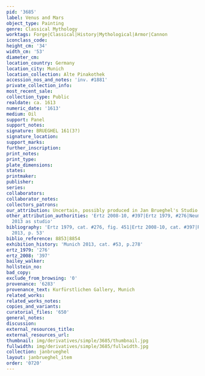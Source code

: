 ```yaml
---
pid: '3685'
label: Venus and Mars
object_type: Painting
genre: Classical Mythology
worktags: Forge|Classical|History|Mythological|Armor|Cannon
iconclass_code:
height_cm: '34'
width_cm: '53'
diameter_cm:
location_country: Germany
location_city: Munich
location_collection: Alte Pinakothek
accession_nos_and_notes: 'inv. #1881'
private_collection_info:
most_recent_sale:
collection_type: Public
realdate: ca. 1613
numeric_date: '1613'
medium: Oil
support: Panel
support_notes:
signature: BRUEGHEL 161(3?)
signature_location:
support_marks:
further_inscription:
print_notes:
print_type:
plate_dimensions:
states:
printmaker:
publisher:
series:
collaborators:
collaborator_notes:
collectors_patrons:
our_attribution: Uncertain, possibly produced in Jan Brueghel's Studio
other_attribution_authorities: 'Ertz 2008-10, #397|Ertz 1979, #276|Neumeister in Munich
  2013 as studio'
bibliography: 'Ertz 1979, cat. #276, fig. 451|Ertz 2008-10, cat. #397|Ruby in Munich
  2013, p. 53'
biblio_reference: 8853|8854
exhibition_history: 'Munich 2013, cat. #53, p.278'
ertz_1979: '276'
ertz_2008: '397'
bailey_walker:
hollstein_no:
bad_copy:
exclude_from_browsing: '0'
provenance: '6283'
provenance_text: Kurfürstlichen Gallery, Munich
related_works:
related_works_notes:
copies_and_variants:
curatorial_files: '650'
general_notes:
discussion:
external_resources_title:
external_resources_url:
thumbnail: img/derivatives/simple/3685/thumbnail.jpg
fullwidth: img/derivatives/simple/3685/fullwidth.jpg
collection: janbrueghel
layout: janbrueghel_item
order: '0720'
---
```

